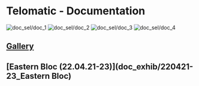 # Telomatic - Documentation
![doc_sel/doc_1](doc_sel/doc_1.png)
![doc_sel/doc_2](doc_sel/doc_2.png)
![doc_sel/doc_3](doc_sel/doc_3.png)
![doc_sel/doc_4](doc_sel/doc_4.png)
## [Gallery](https://hybrid.concordia.ca/i_planch/telomatic/gallery/)
## [Eastern Bloc (22.04.21-23)](doc_exhib/220421-23_Eastern Bloc)

